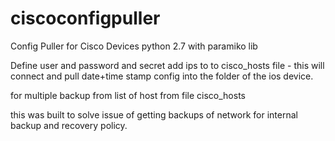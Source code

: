 # ciscoconfigpuller
Config Puller for Cisco Devices
python 2.7 with paramiko lib

Define user and password and secret 
add ips to to cisco_hosts file - this will connect and pull date+time stamp config into the folder of the ios device.

for multiple backup from list of host from file cisco_hosts


this was built to solve issue of getting backups of network for internal backup and recovery policy.
